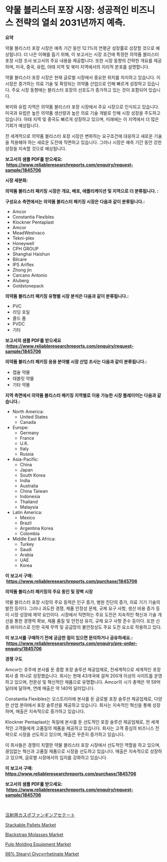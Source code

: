 <p><h1>약물 블리스터 포장 시장: 성공적인 비즈니스 전략의 열쇠 2031년까지 예측.</h1></p><p><strong>요약</strong></p>
<p><p>약물 블리스터 포장 시장은 예측 기간 동안 12.1%의 연평균 성장률로 성장할 것으로 예상됩니다. 더 나은 이해를 돕기 위해, 이 보고서는 시장 조건에 특정한 의약품 블리스터 포장 시장 조사 보고서의 주요 내용을 제공합니다. 또한 시장 동향의 간략한 개요를 제공하며, 미국, 중국, 유럽, 아태 지역 및 북미 지역에서의 지리적 분포를 설명합니다.</p><p>약물 블리스터 포장 시장은 현재 글로벌 시장에서 중요한 위치를 차지하고 있습니다. 이 시장은 증가하는 의료 기술 및 확장되는 의약품 산업으로 인해 빠르게 성장하고 있습니다. 주요 시장 동향에는 블리스터 포장의 선호도가 증가하고 있는 것이 포함되어 있습니다.</p><p>북미와 유럽 지역은 의약품 블리스터 포장 시장에서 주요 시장으로 인식되고 있습니다. 미국과 유럽은 높은 의약품 생산량과 높은 의료 기술 개발로 인해 시장 성장을 주도하고 있습니다. 아태 지역 및 중국도 빠르게 성장하고 있으며, 미래에는 이 지역에서 더 많은 기회가 예상됩니다.</p><p>전 세계적으로 의약품 블리스터 포장 시장은 변화하는 요구조건에 대응하고 새로운 기술을 적용해야 하는 새로운 도전에 직면하고 있습니다. 그러나 시장은 예측 기간 동안 강한 성장을 지속할 것으로 예상됩니다.</p></p>
<p><strong>보고서의 샘플 PDF를 받으세요: &nbsp;<a href="https://www.reliableresearchreports.com/enquiry/request-sample/1845706">https://www.reliableresearchreports.com/enquiry/request-sample/1845706</a></strong></p>
<p><strong>시장 세분화:</strong></p>
<p><strong> 의약품 블리스터 패키징 시장은 개요, 배포, 애플리케이션 및 지역으로 더 분류됩니다. :</strong></p>
<p><strong>구성요소 측면에서는 의약품 블리스터 패키징 시장은 다음과 같이 분류됩니다.:</strong></p>
<p><ul><li>Amcor</li><li>Constantia Flexibles</li><li>Klockner Pentaplast</li><li>Amcor</li><li>MeadWestvaco</li><li>Tekni-plex</li><li>Honeywell</li><li>CPH GROUP</li><li>Shanghai Haishun</li><li>Bilcare</li><li>IPS Ariflex</li><li>Zhong jin</li><li>Carcano Antonio</li><li>Aluberg</li><li>Goldstonepack</li></ul></p>
<p><strong> 의약품 블리스터 패키징 유형별 시장 분석은 다음과 같이 분류됩니다.:</strong></p>
<p><ul><li>PVC</li><li>리딩 포일</li><li>콜드 폼</li><li>PVDC</li><li>기타</li></ul></p>
<p><strong>보고서의 샘플 PDF를 받으세요 :<a href="https://www.reliableresearchreports.com/enquiry/request-sample/1845706">https://www.reliableresearchreports.com/enquiry/request-sample/1845706</a></strong></p>
<p><strong> 의약품 블리스터 패키징 응용 분야별 시장 산업 조사는 다음과 같이 분류됩니다.:</strong></p>
<p><ul><li>캡슐 약물</li><li>태블릿 약물</li><li>기타 약물</li></ul></p>
<p><strong>지역 측면에서 의약품 블리스터 패키징 지역별로 이용 가능한 시장 플레이어는 다음과 같습니다.:</strong></p>
<p><ul>
    <li>
        North America:
        <ul>
            <li>United States</li>
            <li>Canada</li>
        </ul>
    </li>
    <li>
        Europe:
        <ul>
            <li>Germany</li>
            <li>France</li>
            <li>U.K.</li>
            <li>Italy</li>
            <li>Russia</li>
        </ul>
    </li>
    <li>
        Asia-Pacific:
        <ul>
            <li>China</li>
            <li>Japan</li>
            <li>South Korea</li>
            <li>India</li>
            <li>Australia</li>
            <li>China Taiwan</li>
            <li>Indonesia</li>
            <li>Thailand</li>
            <li>Malaysia</li>
        </ul>
    </li>
    <li>
        Latin America:
        <ul>
            <li>Mexico</li>
            <li>Brazil</li>
            <li>Argentina Korea</li>
            <li>Colombia</li>
        </ul>
    </li>
    <li>
        Middle East & Africa:
        <ul>
            <li>Turkey</li>
            <li>Saudi</li>
            <li>Arabia</li>
            <li>UAE</li>
            <li>Korea</li>
        </ul>
    </li>
    </ul></p>
<p><strong>이 보고서 구매: &nbsp;<a href="https://www.reliableresearchreports.com/purchase/1845706">https://www.reliableresearchreports.com/purchase/1845706</a></strong></p>
<p><strong>의약품 블리스터 패키징의 주요 동인 및 장벽 시장</strong></p>
<p><p>약물 블리스터 포장 시장의 주요 동력은 인구 증가, 병원 진단의 증가, 의료 기기 기술의 발전 등이다. 그러나 과도한 경쟁, 제품 안정성 문제, 규제 요구 사항, 생산 비용 증가 등이 시장 성장에 제약 요인이다. 시장에서 직면하는 주요 도전은 지속적인 혁신과 기술 개선을 통한 경쟁력 확보, 제품 품질 및 안전성 유지, 규제 요구 사항 준수 등이다. 또한 신종 바이러스로 인한 국제 무역 및 공급망의 불안정성도 주요 도전 요소로 작용하고 있다.</p></p>
<p><strong>이 보고서를 구매하기 전에 궁금한 점이 있으면 문의하거나 공유하세요.: &nbsp;<a href="https://www.reliableresearchreports.com/enquiry/pre-order-enquiry/1845706">https://www.reliableresearchreports.com/enquiry/pre-order-enquiry/1845706</a></strong></p>
<p><strong>경쟁 구도</strong></p>
<p><p>Amcor는 호주에 본사를 둔 종합 포장 솔루션 제공업체로, 전세계적으로 세계적인 포장 회사 중 하나로 성장했습니다. 회사는 현재 43개국에 걸쳐 200개 이상의 사이트를 운영하고 있으며, 전문성 및 혁신적인 제품으로 유명합니다. Amcor의 시가 총액은 약 59억 달러에 달하며, 연례 매출은 약 140억 달러입니다.</p><p>Constantia Flexibles는 오스트리아에 본사를 둔 글로벌 포장 솔루션 제공업체로, 다양한 산업 분야에서 포장 솔루션을 제공하고 있습니다. 회사는 지속적인 혁신을 통해 성장하며, 매출은 지속적으로 증가하고 있습니다.</p><p>Klockner Pentaplast는 독일에 본사를 둔 선도적인 포장 솔루션 제공업체로, 전 세계적인 고객들에게 고품질의 제품을 제공하고 있습니다. 회사는 고객 중심의 비즈니스 전략으로 시장을 선도하고 있으며, 매출은 꾸준히 증가하고 있습니다.</p><p>이 회사들은 경쟁이 치열한 약물 블리스터 포장 시장에서 선도적인 역할을 하고 있으며, 끊임없는 혁신과 고품질 제품으로 시장을 선도하고 있습니다. 매출은 지속적으로 성장하고 있으며, 글로벌 시장에서의 입지를 강화하고 있습니다.</p></p>
<p><strong>이 보고서 구매: &nbsp; <a href="https://www.reliableresearchreports.com/purchase/1845706">https://www.reliableresearchreports.com/purchase/1845706</a></strong></p>
<p><strong>보고서의 샘플 PDF를 받으세요: &nbsp;<a href="https://www.reliableresearchreports.com/enquiry/request-sample/1845706">https://www.reliableresearchreports.com/enquiry/request-sample/1845706</a></strong><strong></strong></p>
<p>&nbsp;</p>
<p><p><a href="https://github.com/zjkmgcs938405/Market-Research-Report-List-1/blob/main/7637132190816.md">注射用カスポファンギンアセテート</a></p><p><a href="https://github.com/JameTravis/Market-Research-Report-List-4/blob/main/stackable-pallets-market.md">Stackable Pallets Market</a></p><p><a href="https://view.publitas.com/reportprime-1/blackstrap-molasses-market-growth-market-trends-covid-19-impact-and-forecasts-for-period-from-2024-2031/">Blackstrap Molasses Market</a></p><p><a href="https://view.publitas.com/reportprime-1/pulp-molding-equipment-market-research-report-unlocks-analysis-on-the-market-financial-status-market-size-and-market-revenue-upto-2030/">Pulp Molding Equipment Market</a></p><p><a href="https://issuu.com/reportprime-2/docs/98-stearyl-glycyrrhetinate-market-size-2030.pptx">98% Stearyl Glycyrrhetinate Market</a></p></p>